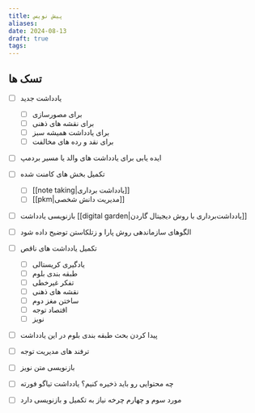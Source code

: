 ```yaml
---
title: پیش نویس
aliases: 
date: 2024-08-13
draft: true
tags:
---
```

## تسک ها
- [ ] یادداشت جدید
	- [ ] برای مصورسازی
	- [ ] برای نقشه های ذهنی
	- [ ] برای یادداشت همیشه سبز
	- [ ] برای نقد و رده های مخالفت
- [ ] ایده یابی برای یادداشت های والد یا مسیر بردمپ
- [ ] تکمیل بخش های کامنت شده
	- [ ] [[note taking|یادداشت برداری]]
	- [ ] [[pkm|مدیریت دانش شخصی]]
- [ ] بازنویسی یادداشت [[digital garden|یادداشت‌برداری با روش دیجیتال گاردن]]
- [ ] الگوهای سازماندهی روش پارا و زتلکاستن توضیح داده شود

- [ ] تکمیل یادداشت های ناقص
	- [ ] یادگیری کریستالی
	- [ ] طبقه بندی بلوم
	- [ ] تفکر غیرخطی
	- [ ] نقشه های ذهنی
	- [ ] ساختن مغز دوم
	- [ ] اقتصاد توجه
	- [ ] نویز
- [ ] پیدا کردن بحث طبقه بندی بلوم در این یادداشت
- [ ] ترفند های مدیریت توجه
- [ ] بازنویسی متن نویز
- [ ] چه محتوایی رو باید ذخیره کنیم؟ یادداشت تیاگو فورته
- [ ] مورد سوم و چهارم چرخه نیاز به تکمیل و بازنویسی دارد


